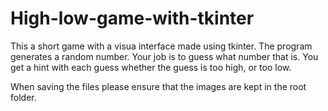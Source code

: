 # High-low-game-with-tkinter

This a short game with a visua interface made using tkinter. The program generates a random number. 
Your job is to guess what number that is. You get a hint with each guess whether the guess is too high, or too low. 

When saving the files please ensure that the images are kept in the root folder. 
